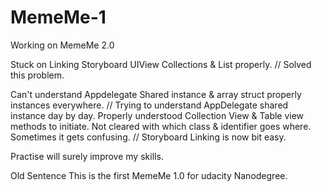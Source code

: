 # MemeMe-1

Working on MemeMe 2.0

Stuck on Linking Storyboard UIView Collections & List properly. // Solved this problem.

Can't understand Appdelegate Shared instance & array struct properly instances everywhere. // Trying to understand AppDelegate shared instance day by day.
Properly understood Collection View & Table view methods to initiate.
Not cleared with which class & identifier goes where. Sometimes it gets confusing. // Storyboard Linking is now bit easy.


Practise will surely improve my skills.

Old Sentence
This is the first MemeMe 1.0 for udacity Nanodegree.
